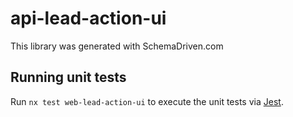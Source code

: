 
# api-lead-action-ui

This library was generated with SchemaDriven.com

## Running unit tests

Run `nx test web-lead-action-ui` to execute the unit tests via [Jest](https://jestjs.io).

